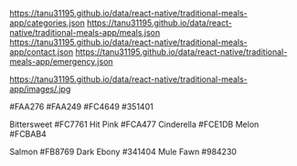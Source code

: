 https://tanu31195.github.io/data/react-native/traditional-meals-app/categories.json
https://tanu31195.github.io/data/react-native/traditional-meals-app/meals.json
https://tanu31195.github.io/data/react-native/traditional-meals-app/contact.json
https://tanu31195.github.io/data/react-native/traditional-meals-app/emergency.json

https://tanu31195.github.io/data/react-native/traditional-meals-app/images/.jpg


#FAA276
#FAA249
#FC4649
#351401

Bittersweet
#FC7761
Hit Pink
#FCA477
Cinderella
#FCE1DB
Melon
#FCBAB4

Salmon
#FB8769
Dark Ebony
#341404
Mule Fawn
#984230